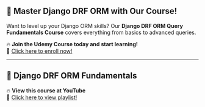 ## 🚀 Master Django DRF ORM with Our Course!  
Want to level up your Django ORM skills? Our **Django DRF ORM Query Fundamentals Course** covers everything from basics to advanced queries.  

🔥 **Join the Udemy Course today and start learning!**  
📌 [Click here to enroll now!](https://www.udemy.com/course/django-drf-query-fundamentals/?referralCode=1CFCB355D90D3DA11077)

---
## 🚀 Django DRF ORM Fundamentals  

🔥 **View this course at YouTube**  
📌 [Click here to view playlist!](https://www.youtube.com/playlist?list=PLOLrQ9Pn6caxNFR2PWbHl3laaAI6J-GbN)  




